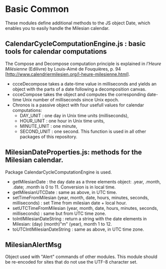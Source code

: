 # Basic Common

These modules define additional methods to the JS object Date, which enables you to easily handle the Milesian calendar.

## CalendarCycleComputationEngine.js : basic tools for calendar computations
The Compose and Decompose computation principle is explained in *l'Heure Milésienne* (Edilivre) by Louis-Aimé de Fouquières, p. 94 [http://www.calendriermilesien.org/l-heure-milesienne.html].
* ccceDecompose takes a date-time value in milliseconds and yields an object with the parts of a date following a decomposition canvas.
* ccceCompose takes the object and computes the corresponding date-time Unix number of milliseconds since Unix epoch.
* Chronos is a passive object with four usefull values for calendar computations:
    * DAY_UNIT : one day in Unix time units (milliseconds),
    * HOUR_UNIT : one hour in Unix time units,
    * MINUTE_UNIT : one minute,
    * SECOND_UNIT : one second. 
This function is used in all other packages of this repository.
  
## MilesianDateProperties.js: methods for the Milesian calendar.
Package CalendarCycleComputationEngine is used.
* getMilesianDate : the day date as a three elements object: .year, .month, .date; .month is 0 to 11. Conversion is in local time.
* getMilesianUTCDate : same as above, in UTC time.
* setTimeFromMilesian (year, month, date, hours, minutes, seconds, milliseconds) : set Time from milesian date + local hour.
* setUTCTimeFromMilesian (year, month, date, hours, minutes, seconds, milliseconds) : same but from UTC time zone.
* toIntlMilesianDateString : return a string with the date elements in Milesian: (day) (month)"m" (year), month 1 to 12.
* toUTCIntlMilesianDateString : same as above, in UTC time zone.

## MilesianAlertMsg
Object used with "Alert" commands of other modules. 
This module should be re-encoded for sites that do not use the UTF-8 character set.
